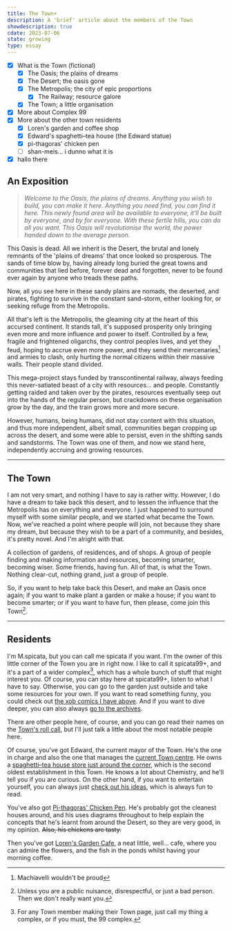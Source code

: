 ```yaml
---
title: The Town+
description: A 'brief' article about the members of the Town
showdescription: true
cdate: 2023-07-06
state: growing
type: essay
---
```


- [x] What is the Town (fictional)
    - [x] The Oasis; the plains of dreams
    - [x] The Desert; the oasis gone
    - [x] The Metropolis; the city of epic proportions
        - [x] The Railway; resource galore
    - [x] The Town; a little organisation
- [x] More about Complex 99
- [x] More about the other town residents
    - [x] Loren's garden and coffee shop
    - [x] Edward's spaghetti–tea house (the Edward statue)
    - [x] pi-thagoras' chicken pen
    - [ ] shan-meis... i dunno what it is
- [x] hallo there

## An Exposition

> *Welcome to the Oasis, the plains of dreams. Anything you wish to build, you can make it here. Anything you need find, you can find it here. This newly found area will be available to everyone, it'll be built by everyone, and by for everyone. With these fertile hills, you can do all you want. This Oasis will revolutionise the world, the power handed down to the average person.*

[probably will want to add more to this oasis section]: #

This Oasis is dead. All we inherit is the Desert, the brutal and lonely remnants of the 'plains of dreams' that once looked so prosperous. The sands of time blow by, having already long buried the great towns and communities that lied before, forever dead and forgotten, never to be found ever again by anyone who treads these paths.

Now, all you see here in these sandy plains are nomads, the deserted, and pirates, fighting to survive in the constant sand-storm, either looking for, or seeking refuge from the Metropolis.

All that's left is the Metropolis, the gleaming city at the heart of this accursed continent. It stands tall, it's supposed prosperity only bringing even more and more influence and power to itself. Controlled by a few, fragile and frightened oligarchs, they control peoples lives, and yet they feud, hoping to accrue even more power, and they send their mercenaries[^1] and armies to clash, only hurting the normal citizens within their massive walls. Their people stand divided.

[^1]: Machiavelli wouldn't be proud

[no-one truly owned anything here, everything belonged to these oligarchs]: #

This mega-project stays funded by transcontinental railway, always feeding this never-satiated beast of a city with resources... and people. Constantly getting raided and taken over by the pirates, resources eventually seep out into the hands of the regular person, but crackdowns on these organisation grow by the day, and the train grows more and more secure.

However, humans, being humans, did not stay content with this situation, and thus more independent, albeit small, communities began cropping up across the desert, and some were able to persist, even in the shifting sands and sandstorms. The Town was one of them, and now we stand here, independently accruing and growing resources.

---

## The Town

I am not very smart, and nothing I have to say is rather witty. However, I do have a dream to take back this desert, and to lessen the influence that the Metropolis has on everything and everyone. I just happened to surround myself with some similar people, and we started what became the Town. Now, we've reached a point where people will join, not because they share my dream, but because they wish to be a part of a community, and besides, it's pretty novel. And I'm alright with that.

A collection of gardens, of residences, and of shops. A group of people finding and making information and resources, becoming smarter, becoming wiser. Some friends, having fun. All of that, is what the Town. Nothing clear-cut, nothing grand, just a group of people.

So, if you want to help take back this Desert, and make an Oasis once again; if you want to make plant a garden or make a house; if you want to become smarter; or if you want to have fun, then please, come join this Town[^2].

[^2]: Unless you are a public nuisance, disrespectful, or just a bad person. Then we don't really want you.

---

## Residents

I'm M.spicata, but you can call me spicata if you want. I'm the owner of this little corner of the Town you are in right now. I like to call it spicata99+, and it's a part of a wider complex[^3], which has a whole bunch of stuff that might interest you. Of course, you can stay here at spicata99+, listen to what I have to say. Otherwise, you can go to the garden just outside and take some resources for your own. If you want to read something funny, you could check out [the xob comics I have above](https://xob.99000000.xyz). And if you want to dive deeper, you can also always [go to the archives](https://archive.99000000.xyz).

[^3]: For any Town member making their Town page, just call my thing a complex, or if you must, the 99 complex.

[if you want, this complex can be your gateway into the town]: #

There are other people here, of course, and you can go read their names on the [Town's roll call](https://town.toomwn.xyz), but I'll just talk a little about the most notable people here.

Of course, you've got Edward, the current mayor of the Town. He's the one in charge and also the one that manages the [current Town centre](https://the.toomwn.xyz). He owns a [spaghetti–tea house store just around the corner](https://ed.toomwn.xyz), which is the second oldest establishment in this Town. He knows a lot about Chemistry, and he'll tell you if you are curious. On the other hand, if you want to entertain yourself, you can always just [check out his ideas](https://ed.toomwn.xyz/Writings/), which is always fun to read.

You've also got [Pi-thagoras' Chicken Pen](https://pi-thagoras.github.io/the-chicken-pen/). He's probably got the cleanest houses around, and his uses diagrams throughout to help explain the concepts that he's learnt from around the Desert, so they are very good, in my opinion. ~~Also, his chickens are tasty.~~

Then you've got [Loren's Garden Cafe](https://ionized-satellite-e99.notion.site/Loren-s-Garden-Cafe-cd03827de0a743468d9fb5a70413fc95), a neat little, well... cafe, where you can admire the flowers, and the fish in the ponds whilst having your morning coffee.
